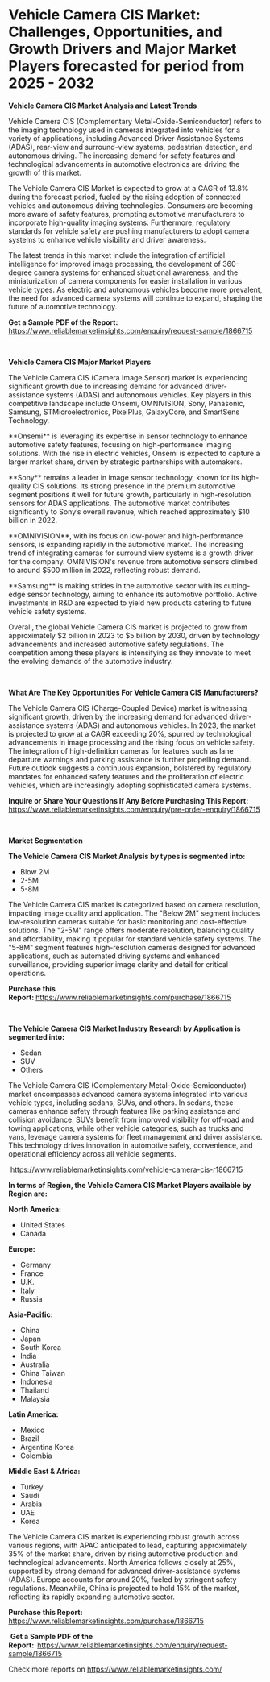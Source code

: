 <p><h1>Vehicle Camera CIS Market: Challenges, Opportunities, and Growth Drivers and Major Market Players forecasted for period from 2025 - 2032</h1></p><p><strong>Vehicle Camera CIS Market Analysis and Latest Trends</strong></p>
<p><p>Vehicle Camera CIS (Complementary Metal-Oxide-Semiconductor) refers to the imaging technology used in cameras integrated into vehicles for a variety of applications, including Advanced Driver Assistance Systems (ADAS), rear-view and surround-view systems, pedestrian detection, and autonomous driving. The increasing demand for safety features and technological advancements in automotive electronics are driving the growth of this market.</p><p>The Vehicle Camera CIS Market is expected to grow at a CAGR of 13.8% during the forecast period, fueled by the rising adoption of connected vehicles and autonomous driving technologies. Consumers are becoming more aware of safety features, prompting automotive manufacturers to incorporate high-quality imaging systems. Furthermore, regulatory standards for vehicle safety are pushing manufacturers to adopt camera systems to enhance vehicle visibility and driver awareness.</p><p>The latest trends in this market include the integration of artificial intelligence for improved image processing, the development of 360-degree camera systems for enhanced situational awareness, and the miniaturization of camera components for easier installation in various vehicle types. As electric and autonomous vehicles become more prevalent, the need for advanced camera systems will continue to expand, shaping the future of automotive technology.</p></p>
<p><strong>Get a Sample PDF of the Report:&nbsp;</strong> <a href="https://www.reliablemarketinsights.com/enquiry/request-sample/1866715?utm_campaign=2443&utm_medium=2&utm_source=Github&utm_content=ia&utm_term=13022025&utm_id=vehicle-camera-cis">https://www.reliablemarketinsights.com/enquiry/request-sample/1866715</a></p>
<p>&nbsp;</p>
<p><strong>Vehicle Camera CIS Major Market Players</strong></p>
<p><p>The Vehicle Camera CIS (Camera Image Sensor) market is experiencing significant growth due to increasing demand for advanced driver-assistance systems (ADAS) and autonomous vehicles. Key players in this competitive landscape include Onsemi, OMNIVISION, Sony, Panasonic, Samsung, STMicroelectronics, PixelPlus, GalaxyCore, and SmartSens Technology.</p><p>**Onsemi** is leveraging its expertise in sensor technology to enhance automotive safety features, focusing on high-performance imaging solutions. With the rise in electric vehicles, Onsemi is expected to capture a larger market share, driven by strategic partnerships with automakers. </p><p>**Sony** remains a leader in image sensor technology, known for its high-quality CIS solutions. Its strong presence in the premium automotive segment positions it well for future growth, particularly in high-resolution sensors for ADAS applications. The automotive market contributes significantly to Sony’s overall revenue, which reached approximately $10 billion in 2022.</p><p>**OMNIVISION**, with its focus on low-power and high-performance sensors, is expanding rapidly in the automotive market. The increasing trend of integrating cameras for surround view systems is a growth driver for the company. OMNIVISION's revenue from automotive sensors climbed to around $500 million in 2022, reflecting robust demand.</p><p>**Samsung** is making strides in the automotive sector with its cutting-edge sensor technology, aiming to enhance its automotive portfolio. Active investments in R&D are expected to yield new products catering to future vehicle safety systems.</p><p>Overall, the global Vehicle Camera CIS market is projected to grow from approximately $2 billion in 2023 to $5 billion by 2030, driven by technology advancements and increased automotive safety regulations. The competition among these players is intensifying as they innovate to meet the evolving demands of the automotive industry.</p></p>
<p>&nbsp;</p>
<p><strong>What Are The Key Opportunities For Vehicle Camera CIS Manufacturers?</strong></p>
<p><p>The Vehicle Camera CIS (Charge-Coupled Device) market is witnessing significant growth, driven by the increasing demand for advanced driver-assistance systems (ADAS) and autonomous vehicles. In 2023, the market is projected to grow at a CAGR exceeding 20%, spurred by technological advancements in image processing and the rising focus on vehicle safety. The integration of high-definition cameras for features such as lane departure warnings and parking assistance is further propelling demand. Future outlook suggests a continuous expansion, bolstered by regulatory mandates for enhanced safety features and the proliferation of electric vehicles, which are increasingly adopting sophisticated camera systems.</p></p>
<p><strong>Inquire or Share Your Questions If Any Before Purchasing This Report:</strong> <a href="https://www.reliablemarketinsights.com/enquiry/pre-order-enquiry/1866715?utm_campaign=2443&utm_medium=2&utm_source=Github&utm_content=ia&utm_term=13022025&utm_id=vehicle-camera-cis">https://www.reliablemarketinsights.com/enquiry/pre-order-enquiry/1866715</a></p>
<p>&nbsp;</p>
<p><strong>Market Segmentation</strong></p>
<p><strong>The Vehicle Camera CIS Market Analysis by types is segmented into:</strong></p>
<p><ul><li>Blow 2M</li><li>2-5M</li><li>5-8M</li></ul></p>
<p><p>The Vehicle Camera CIS market is categorized based on camera resolution, impacting image quality and application. The "Below 2M" segment includes low-resolution cameras suitable for basic monitoring and cost-effective solutions. The "2-5M" range offers moderate resolution, balancing quality and affordability, making it popular for standard vehicle safety systems. The "5-8M" segment features high-resolution cameras designed for advanced applications, such as automated driving systems and enhanced surveillance, providing superior image clarity and detail for critical operations.</p></p>
<p><strong>Purchase this Report:&nbsp;</strong><a href="https://www.reliablemarketinsights.com/purchase/1866715?utm_campaign=2443&utm_medium=2&utm_source=Github&utm_content=ia&utm_term=13022025&utm_id=vehicle-camera-cis">https://www.reliablemarketinsights.com/purchase/1866715</a></p>
<p>&nbsp;</p>
<p><strong>The Vehicle Camera CIS Market Industry Research by Application is segmented into:</strong></p>
<p><ul><li>Sedan</li><li>SUV</li><li>Others</li></ul></p>
<p><p>The Vehicle Camera CIS (Complementary Metal-Oxide-Semiconductor) market encompasses advanced camera systems integrated into various vehicle types, including sedans, SUVs, and others. In sedans, these cameras enhance safety through features like parking assistance and collision avoidance. SUVs benefit from improved visibility for off-road and towing applications, while other vehicle categories, such as trucks and vans, leverage camera systems for fleet management and driver assistance. This technology drives innovation in automotive safety, convenience, and operational efficiency across all vehicle segments.</p></p>
<p><a href="https://www.reliablemarketinsights.com/vehicle-camera-cis-r1866715?utm_campaign=2443&utm_medium=2&utm_source=Github&utm_content=ia&utm_term=13022025&utm_id=vehicle-camera-cis">&nbsp;https://www.reliablemarketinsights.com/vehicle-camera-cis-r1866715</a></p>
<p><strong>In terms of Region, the Vehicle Camera CIS Market Players available by Region are:</strong></p>
<p>
    <p> <strong> North America: </strong>
        <ul>
            <li>United States</li>
            <li>Canada</li>
        </ul>
        </p> 
    <p> <strong> Europe: </strong>
        <ul>
            <li>Germany</li>
            <li>France</li>
            <li>U.K.</li>
            <li>Italy</li>
            <li>Russia</li>
        </ul>
        </p> 
    <p> <strong> Asia-Pacific: </strong>
        <ul>
            <li>China</li>
            <li>Japan</li>
            <li>South Korea</li>
            <li>India</li>
            <li>Australia</li>
            <li>China Taiwan</li>
            <li>Indonesia</li>
            <li>Thailand</li>
            <li>Malaysia</li>
        </ul>
        </p> 
    <p> <strong> Latin America: </strong>
        <ul>
            <li>Mexico</li>
            <li>Brazil</li>
            <li>Argentina Korea</li>
            <li>Colombia</li>
        </ul>
        </p> 
    <p> <strong> Middle East & Africa: </strong>
        <ul>
            <li>Turkey</li>
            <li>Saudi</li>
            <li>Arabia</li>
            <li>UAE</li>
            <li>Korea</li>
        </ul>
    </p>
    </p>
<p><p>The Vehicle Camera CIS market is experiencing robust growth across various regions, with APAC anticipated to lead, capturing approximately 35% of the market share, driven by rising automotive production and technological advancements. North America follows closely at 25%, supported by strong demand for advanced driver-assistance systems (ADAS). Europe accounts for around 20%, fueled by stringent safety regulations. Meanwhile, China is projected to hold 15% of the market, reflecting its rapidly expanding automotive sector.</p></p>
<p><strong>Purchase this Report: </strong><a href="https://www.reliablemarketinsights.com/purchase/1866715?utm_campaign=2443&utm_medium=2&utm_source=Github&utm_content=ia&utm_term=13022025&utm_id=vehicle-camera-cis">https://www.reliablemarketinsights.com/purchase/1866715</a></p>
<p>&nbsp;<strong>Get a Sample PDF of the Report:&nbsp;&nbsp;</strong><a href="https://www.reliablemarketinsights.com/enquiry/request-sample/1866715?utm_campaign=2443&utm_medium=2&utm_source=Github&utm_content=ia&utm_term=13022025&utm_id=vehicle-camera-cis">https://www.reliablemarketinsights.com/enquiry/request-sample/1866715</a></p>
<p><strong></strong></p>
<p>Check more reports on <a href="https://www.reliablemarketinsights.com/?utm_campaign=2443&utm_medium=2&utm_source=Github&utm_content=ia&utm_term=13022025&utm_id=vehicle-camera-cis">https://www.reliablemarketinsights.com/</a></p>